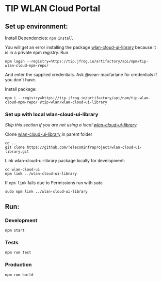 # TIP WLAN Cloud Portal

## Set up environment:

Install Dependencies:
`npm install`

You will get an error installing the package [wlan-cloud-ui-library](https://github.com/Telecominfraproject/wlan-cloud-ui-library) because it is in a private npm registry. Run
```
npm login --registry=https://tip.jfrog.io/artifactory/api/npm/tip-wlan-cloud-npm-repo/
```
And enter the supplied credentials. Ask @sean-macfarlane for credentials if you don't have. 

Install package:
```
npm i --registry=https://tip.jfrog.io/artifactory/api/npm/tip-wlan-cloud-npm-repo/ @tip-wlan/wlan-cloud-ui-library
```


### Set up with local wlan-cloud-ui-library
*Skip this section if you are not using a local [wlan-cloud-ui-library](https://github.com/Telecominfraproject/wlan-cloud-ui-library)*

Clone [wlan-cloud-ui-library](https://github.com/Telecominfraproject/wlan-cloud-ui-library) in parent folder

```
cd ..
git clone https://github.com/Telecominfraproject/wlan-cloud-ui-library.git
```

Link wlan-cloud-ui-library package locally for development:

```
cd wlan-cloud-ui
npm link ../wlan-cloud-ui-library
```

If `npm link` fails due to Permissions run with `sudo`

```
sudo npm link ../wlan-cloud-ui-library
```

## Run:

### Development

`npm start`

### Tests

`npm run test`

### Production

`npm run build`
